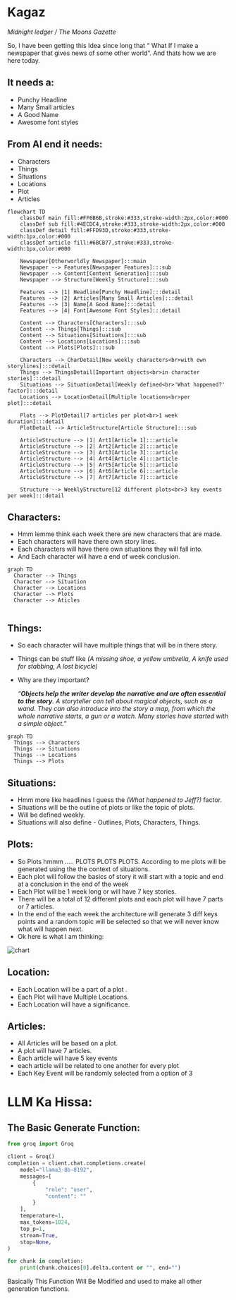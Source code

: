 # Kagaz

*Midnight ledger / The Moons Gazette*

So, I have been getting this Idea since long that “ What If I make a newspaper that gives news of some other world”. And thats how we are here today.

## It needs a:

- Punchy Headline
- Many Small articles
- A Good Name
- Awesome font styles

## From AI end it needs:

- Characters
- Things
- Situations
- Locations
- Plot
- Articles

```mermaid
flowchart TD
    classDef main fill:#FF6B6B,stroke:#333,stroke-width:2px,color:#000
    classDef sub fill:#4ECDC4,stroke:#333,stroke-width:2px,color:#000
    classDef detail fill:#FFD93D,stroke:#333,stroke-width:1px,color:#000
    classDef article fill:#6BCB77,stroke:#333,stroke-width:1px,color:#000

    Newspaper[Otherworldly Newspaper]:::main
    Newspaper --> Features[Newspaper Features]:::sub
    Newspaper --> Content[Content Generation]:::sub
    Newspaper --> Structure[Weekly Structure]:::sub

    Features --> |1| Headline[Punchy Headline]:::detail
    Features --> |2| Articles[Many Small Articles]:::detail
    Features --> |3| Name[A Good Name]:::detail
    Features --> |4| Font[Awesome Font Styles]:::detail

    Content --> Characters[Characters]:::sub
    Content --> Things[Things]:::sub
    Content --> Situations[Situations]:::sub
    Content --> Locations[Locations]:::sub
    Content --> Plots[Plots]:::sub

    Characters --> CharDetail[New weekly characters<br>with own storylines]:::detail
    Things --> ThingsDetail[Important objects<br>in character stories]:::detail
    Situations --> SituationDetail[Weekly defined<br>'What happened?' factor]:::detail
    Locations --> LocationDetail[Multiple locations<br>per plot]:::detail

    Plots --> PlotDetail[7 articles per plot<br>1 week duration]:::detail
    PlotDetail --> ArticleStructure[Article Structure]:::sub

    ArticleStructure --> |1| Art1[Article 1]:::article
    ArticleStructure --> |2| Art2[Article 2]:::article
    ArticleStructure --> |3| Art3[Article 3]:::article
    ArticleStructure --> |4| Art4[Article 4]:::article
    ArticleStructure --> |5| Art5[Article 5]:::article
    ArticleStructure --> |6| Art6[Article 6]:::article
    ArticleStructure --> |7| Art7[Article 7]:::article

    Structure --> WeeklyStructure[12 different plots<br>3 key events per week]:::detail
```

## Characters:

- Hmm lemme think each week there are new characters that are made.
- Each characters will have there own story lines.
- Each characters will have there own situations they will fall into.
- And Each character will have a end of week conclusion.

```mermaid
graph TD
  Character --> Things
  Character --> Situation
  Character --> Locations
  Character --> Plots
  Character --> Aticles
  
```

## Things:

- So each character will have multiple things that will be in there story.
- Things can be stuff like *(A missing shoe, a yellow umbrella, A knife used for stabbing, A lost bicycle)*
- Why are they important?
    
    *“**Objects help the writer develop the narrative and are often essential to the story**. A storyteller can tell about magical objects, such as a wand. They can also introduce into the story a map, from which the whole narrative starts, a gun or a watch. Many stories have started with a simple object.”*
    

```mermaid
graph TD
  Things --> Characters
  Things --> Situations
  Things --> Locations
  Things --> Plots
```

## Situations:

- Hmm more like headlines I guess the *(What happened to Jeff?)* factor.
- Situations will be the outline of plots or like the topic of plots.
- Will be defined weekly.
- Situations will also define - Outlines, Plots, Characters, Things.

## Plots:

- So Plots hmmm ….. PLOTS PLOTS PLOTS. According to me plots will be generated using the the context of situations.
- Each plot will follow the basics of story it will start with a topic and end at a conclusion in the end of the week
- Each Plot will be 1 week long or will have 7 key stories.
- There will be a total of 12 different plots and each plot will have 7 parts or 7 articles.
- In the end of the each week the architecture will generate 3 diff keys points and a random topic will be selected so that we will never know what will happen next.
- Ok here is what I am thinking:

![chart](https://github.com/user-attachments/assets/ee7a3904-b623-4c85-ac94-bdff5ed1ff33)


## Location:

- Each Location will be a part of a plot .
- Each Plot will have Multiple Locations.
- Each Location will have a significance.

## Articles:

- All Articles will be based on a plot.
- A plot will have 7 articles.
- Each article will have 5 key events
- each article will be related to one another for every plot
- Each Key Event will be randomly selected from a option of 3

# LLM Ka Hissa:

## The Basic Generate Function:

```python
from groq import Groq

client = Groq()
completion = client.chat.completions.create(
    model="llama3-8b-8192",
    messages=[
        {
            "role": "user",
            "content": ""
        }
    ],
    temperature=1,
    max_tokens=1024,
    top_p=1,
    stream=True,
    stop=None,
)

for chunk in completion:
    print(chunk.choices[0].delta.content or "", end="")

```

Basically This Function Will Be Modified and used to make all other generation functions.
